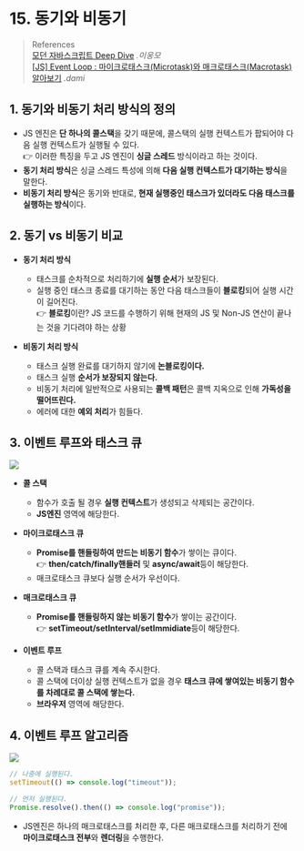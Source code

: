 # 15. 동기와 비동기

> References <br> <a href="http://www.yes24.com/Product/Goods/92742567?OzSrank=1">모던 자바스크립트 Deep Dive</a> _.이웅모_ <br> <a href="https://velog.io/@dami/JS-Microtask-Queue">[JS] Event Loop : 마이크로태스크(Microtask)와 매크로태스크(Macrotask) 알아보기</a> _.dami_

## 1. 동기와 비동기 처리 방식의 정의

- JS 엔진은 **단 하나의 콜스택**을 갖기 때문에, 콜스택의 실행 컨텍스트가 팝되어야 다음 실행 컨텍스트가 실행될 수 있다. <br>
  👉 이러한 특징을 두고 JS 엔진이 **싱글 스레드** 방식이라고 하는 것이다.
- **동기 처리 방식**은 싱글 스레드 특성에 의해 **다음 실행 컨텍스트가 대기하는 방식**을 말한다.
- **비동기 처리 방식**은 동기와 반대로, **현재 실행중인 태스크가 있더라도 다음 태스크를 실행하는 방식**이다.

## 2. 동기 vs 비동기 비교

- **동기 처리 방식**

  - 태스크를 순차적으로 처리하기에 **실행 순서**가 보장된다.
  - 실행 중인 태스크 종료를 대기하는 동안 다음 태스크들이 **블로킹**되어 실행 시간이 길어진다. <br>
    👉 **블로킹**이란? JS 코드를 수행하기 위해 현재의 JS 및 Non-JS 연산이 끝나는 것을 기다려야 하는 상황

- **비동기 처리 방식**
  - 태스크 실행 완료를 대기하지 않기에 **논블로킹이다.**
  - 태스크 실행 **순서가 보장되지 않는다.**
  - 비동기 처리에 일반적으로 사용되는 **콜백 패턴**은 콜백 지옥으로 인해 **가독성을 떨어뜨린다.**
  - 에러에 대한 **예외 처리**가 힘들다.

## 3. 이벤트 루프와 태스크 큐

<img src="https://media.vlpt.us/images/dami/post/8e5c1b68-101c-4fff-8090-7024ff2730c0/%E1%84%86%E1%85%A1%E1%84%8B%E1%85%B5%E1%84%8F%E1%85%B3%E1%84%85%E1%85%A9%E1%84%90%E1%85%A2%E1%84%89%E1%85%B3%E1%84%8F%E1%85%B3.gif">

- **콜 스택**

  - 함수가 호출 될 경우 **실행 컨텍스트**가 생성되고 삭제되는 공간이다.
  - **JS엔진** 영역에 해당한다.

- **마이크로태스크 큐**

  - **Promise를 핸들링하여 만드는 비동기 함수**가 쌓이는 큐이다. <br>
    👉 **then/catch/finally핸들러** 및 **async/await**등이 해당한다.
  - 매크로태스크 큐보다 실행 순서가 우선이다.

- **매크로태스크 큐**

  - **Promise를 핸들링하지 않는 비동기 함수**가 쌓이는 공간이다. <br>
    👉 **setTimeout/setInterval/setImmidiate**등이 해당한다.

- **이벤트 루프**
  - 콜 스택과 태스크 큐를 계속 주시한다.
  - 콜 스택에 더이상 실행 컨텍스트가 없을 경우 **태스크 큐에 쌓여있는 비동기 함수를 차례대로 콜 스택에 쌓는다.**
  - **브라우저** 영역에 해당한다.

## 4. 이벤트 루프 알고리즘

<img src="https://media.vlpt.us/images/dami/post/17f971cc-965f-4b4e-ad08-4b30b2ee1608/%E1%84%89%E1%85%B3%E1%84%8F%E1%85%B3%E1%84%85%E1%85%B5%E1%86%AB%E1%84%89%E1%85%A3%E1%86%BA%202021-03-14%20%E1%84%8B%E1%85%A9%E1%84%92%E1%85%AE%203.30.59.png">

```javascript
// 나중에 실행된다.
setTimeout(() => console.log("timeout"));

// 먼저 실행된다.
Promise.resolve().then(() => console.log("promise"));
```

- JS엔진은 하나의 매크로태스크를 처리한 후, 다른 매크로태스크를 처리하기 전에 **마이크로태스크 전부**와 **렌더링**을 수행한다.
